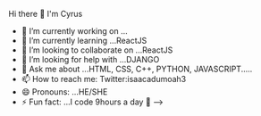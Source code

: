 Hi there 👋 I'm Cyrus


- 🔭 I’m currently working on ...
- 🌱 I’m currently learning ...ReactJS
- 👯 I’m looking to collaborate on ...ReactJS
- 🤔 I’m looking for help with ...DJANGO
- 💬 Ask me about ...HTML, CSS, C++, PYTHON, JAVASCRIPT.....
- 📫 How to reach me: Twitter:isaacadumoah3
- 😄 Pronouns: ...HE/SHE
- ⚡ Fun fact: ...I code 9hours a day 👀
-->
